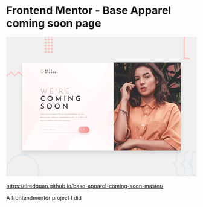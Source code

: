 # Frontend Mentor - Base Apparel coming soon page

![Design preview for the Base Apparel coming soon page coding challenge](./design/desktop-preview.jpg)

https://tiredquan.github.io/base-apparel-coming-soon-master/

A frontendmentor project I did
